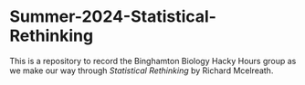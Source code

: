 # Summer-2024-Statistical-Rethinking

This is a repository to record the Binghamton Biology Hacky Hours group as we make our way
through *Statistical Rethinking* by Richard Mcelreath.